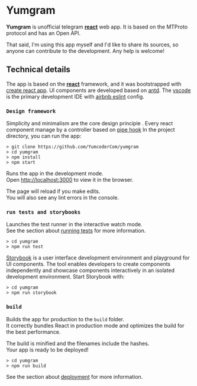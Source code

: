 # Yumgram
**Yumgram** is unofficial telegram [**react**](https://reactjs.org) web app. It is based on the MTProto protocol and has an Open API.

That said, I'm using this app myself and I'd like to share its sources, so anyone can contribute to the development. Any help is welcome!

## Technical details

The app is based on the [**react**](https://reactjs.org) framework, and it was bootstrapped with [create react app](https://github.com/facebook/create-react-app). UI components are developed based on [antd](https://ant.design). The [vscode](https://code.visualstudio.com/) is the primary development IDE with [airbnb eslint](https://github.com/airbnb/javascript) config.

### `Design framework`

Simplicity and minimalism are the core design principle . Every react component manage by a controller based on [pipe hook](./src/js/README.md)
In the project directory, you can run the app:

```(shell)
> git clone https://github.com/YumcoderCom/yumgram
> cd yumgram
> npm install
> npm start
```

Runs the app in the development mode.\
Open [http://localhost:3000](http://localhost:3000) to view it in the browser.

The page will reload if you make edits.\
You will also see any lint errors in the console.

### `run tests and storybooks`

Launches the test runner in the interactive watch mode.\
See the section about [running tests](https://facebook.github.io/create-react-app/docs/running-tests) for more information.

```(shell)
> cd yumgram
> npm run test
```

[Storybook](https://storybook.js.org/) is a user interface development environment and playground for UI components. The tool enables developers to create components independently and showcase components interactively in an isolated development environment. Start Storybook with:

```(shell)
> cd yumgram
> npm run storybook
```

### `build`

Builds the app for production to the `build` folder.\
It correctly bundles React in production mode and optimizes the build for the best performance.

The build is minified and the filenames include the hashes.\
Your app is ready to be deployed!

```(shell)
> cd yumgram
> npm run build
```

See the section about [deployment](https://facebook.github.io/create-react-app/docs/deployment) for more information.
